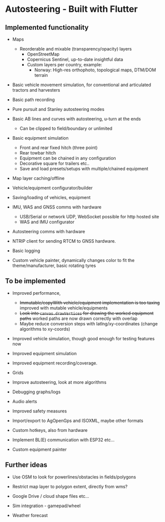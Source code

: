 # Autosteering - Built with Flutter

## Implemented functionality

- Maps

  - Reorderable and mixable (transparency/opacity) layers
    - OpenStreetMap
    - Copernicus Sentinel, up-to-date insightful data
    - Custom layers per country, example:
      - Norway: High-res orthophoto, topological maps, DTM/DOM terrain

- Basic vehicle movement simulation, for conventional and articulated tractors and harvesters

- Basic path recording

- Pure pursuit and Stanley autosteering modes

- Basic AB lines and curves with autosteering, u-turn at the ends
  - Can be clipped to field/boundary or unlimited

- Basic equipment simulation
  - Front and rear fixed hitch (three point)
  - Rear towbar hitch
  - Equipment can be chained in any configuration
  - Decorative square for trailers etc..
  - Save and load presets/setups with multiple/chained equipment

- Map layer caching/offline

- Vehicle/equipment configurator/builder

- Saving/loading of vehicles, equipment

- IMU, WAS and GNSS comms with hardware
  - USB/Serial or network UDP, WebSocket possible for http hosted site
  - WAS and IMU configurator

- Autosteering comms with hardware

- NTRIP client for sending RTCM to GNSS hardware.

- Basic logging

- Custom vehicle painter, dynamically changes color
  to fit the theme/manufacturer, basic rotating tyres

## To be implemented

- Improved performance,
  - ~~Immutable/copyWith vehicle/equipment implementation is too taxing~~ improved with mutable vehicle/equipments
  - ~~Look into `canvas.drawVertices` for drawing the worked equipment paths~~ worked paths are now drawn correctly with overlap
  - Maybe reduce conversion steps with latlng/xy-coordinates (change algorithms to xy-coords)

- Improved vehicle simulation, though good enough for testing features now

- Improved equipment simulation

- Improved equipment recording/coverage.

- Grids

- Improve autosteering, look at more algorithms

- Debugging graphs/logs

- Audio alerts

- Improved safety measures

- Import/export to AgOpenGps and ISOXML, maybe other formats

- Custom hotkeys, also from hardware

- Implement BL(E) communication with ESP32 etc...

- Custom equipment painter

## Further ideas

- Use OSM to look for powerlines/obstacles in fields/polygons

- Restrict map layer to polygon extent, directly from wms?

- Google Drive / cloud shape files etc...

- Sim integration - gamepad/wheel

- Weather forecast

